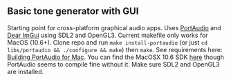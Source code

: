 ## Basic tone generator with GUI
Starting point for cross-platform graphical audio apps. Uses [PortAudio](https://github.com/PortAudio/portaudio) and [Dear ImGui](https://github.com/ocornut/imgui) using SDL2 and OpenGL3. Current makefile only works for MacOS (10.6+). Clone repo and run `make install-portaudio` (or just `cd libs/portaudio && ./configure && make`) then `make`. See requirements here: [Building PortAudio for Mac](https://files.portaudio.com/docs/v19-doxydocs/compile_mac_coreaudio.html). You can find the MacOSX 10.6 SDK [here](https://github.com/phracker/MacOSX-SDKs/tree/master) though PortAudio seems to compile fine without it. Make sure SDL2 and OpenGL3 are installed.
